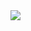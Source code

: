 <img src = "https://github.com/DeniseFer/bd-info-p4/assets/124710256/0ca0c83c-5282-4e2c-a5ce-54ed6a41d03">
